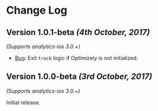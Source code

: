 Change Log
==========

Version 1.0.1-beta *(4th October, 2017)*
-------------------------------------------
*(Supports analytics-ios 3.0.+)*

* [Bug](https://github.com/segment-integrations/analytics-ios-integration-optimizely-x/commit/402ce02fa328d47ba3cca26632cecc7c406253ae): Exit `track` logic if Optimizely is not initialized.  

Version 1.0.0-beta *(3rd October, 2017)*
-------------------------------------------
*(Supports analytics-ios 3.0.+)*

Initial release.
